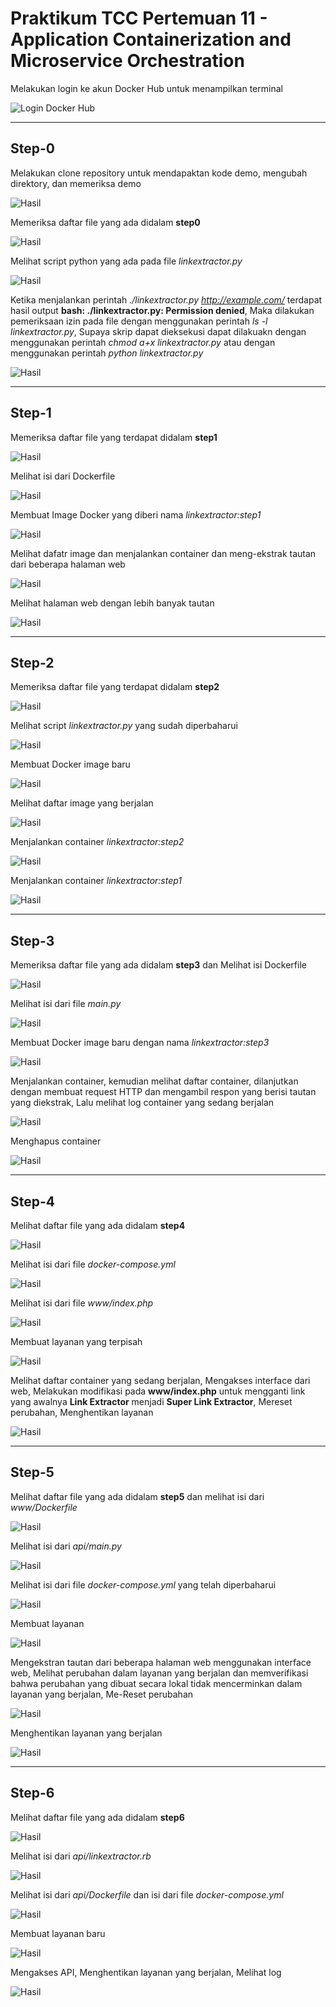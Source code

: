 # Praktikum TCC Pertemuan 11 - Application Containerization and Microservice Orchestration

Melakukan login ke akun Docker Hub untuk menampilkan terminal

![Login Docker Hub](https://github.com/defri-surya/tekn-cloud-computing/blob/master/Minggu-11/1.png)

----------------------------------------------------------------------------------------------------------------------------------------------------------------

## Step-0

Melakukan clone repository untuk mendapaktan kode demo, mengubah direktory, dan memeriksa demo

![Hasil](https://github.com/defri-surya/tekn-cloud-computing/blob/master/Minggu-11/2.png)

Memeriksa daftar file yang ada didalam **step0**

![Hasil](https://github.com/defri-surya/tekn-cloud-computing/blob/master/Minggu-11/3.png)

Melihat script python yang ada pada file *linkextractor.py*

![Hasil](https://github.com/defri-surya/tekn-cloud-computing/blob/master/Minggu-11/4.png)

Ketika menjalankan perintah *./linkextractor.py http://example.com/* terdapat hasil output **bash: ./linkextractor.py: Permission denied**, Maka dilakukan pemeriksaan izin pada file dengan menggunakan perintah *ls -l linkextractor.py*, Supaya skrip dapat dieksekusi dapat dilakuakn dengan menggunakan perintah *chmod a+x linkextractor.py* atau dengan menggunakan perintah *python linkextractor.py*

![Hasil](https://github.com/defri-surya/tekn-cloud-computing/blob/master/Minggu-11/5.png)

----------------------------------------------------------------------------------------------------------------------------------------------------------------

## Step-1

Memeriksa daftar file yang terdapat didalam **step1**

![Hasil](https://github.com/defri-surya/tekn-cloud-computing/blob/master/Minggu-11/S1.1.png)

Melihat isi dari Dockerfile

![Hasil](https://github.com/defri-surya/tekn-cloud-computing/blob/master/Minggu-11/S1.2.png)

Membuat Image Docker yang diberi nama *linkextractor:step1*

![Hasil](https://github.com/defri-surya/tekn-cloud-computing/blob/master/Minggu-11/S1.3.png)

Melihat dafatr image dan menjalankan container dan meng-ekstrak tautan dari beberapa halaman web

![Hasil](https://github.com/defri-surya/tekn-cloud-computing/blob/master/Minggu-11/S1.4.png)

Melihat halaman web dengan lebih banyak tautan

![Hasil](https://github.com/defri-surya/tekn-cloud-computing/blob/master/Minggu-11/S1.5.png)

----------------------------------------------------------------------------------------------------------------------------------------------------------------

## Step-2

Memeriksa daftar file yang terdapat didalam **step2**

![Hasil](https://github.com/defri-surya/tekn-cloud-computing/blob/master/Minggu-11/S2.1.png)

Melihat script *linkextractor.py* yang sudah diperbaharui

![Hasil](https://github.com/defri-surya/tekn-cloud-computing/blob/master/Minggu-11/S2.2.png)

Membuat Docker image baru

![Hasil](https://github.com/defri-surya/tekn-cloud-computing/blob/master/Minggu-11/S2.3.png)

Melihat daftar image yang berjalan

![Hasil](https://github.com/defri-surya/tekn-cloud-computing/blob/master/Minggu-11/S2.4.png)

Menjalankan container *linkextractor:step2*

![Hasil](https://github.com/defri-surya/tekn-cloud-computing/blob/master/Minggu-11/S2.5.png)

Menjalankan container *linkextractor:step1*

![Hasil](https://github.com/defri-surya/tekn-cloud-computing/blob/master/Minggu-11/S2.6.png)

----------------------------------------------------------------------------------------------------------------------------------------------------------------

## Step-3

Memeriksa daftar file yang ada didalam **step3** dan Melihat isi Dockerfile

![Hasil](https://github.com/defri-surya/tekn-cloud-computing/blob/master/Minggu-11/S3.1.png)

Melihat isi dari file *main.py*

![Hasil](https://github.com/defri-surya/tekn-cloud-computing/blob/master/Minggu-11/S3.2.png)

Membuat Docker image baru dengan nama *linkextractor:step3*

![Hasil](https://github.com/defri-surya/tekn-cloud-computing/blob/master/Minggu-11/S3.3.png)

Menjalankan container, kemudian melihat daftar container, dilanjutkan dengan membuat request HTTP dan mengambil respon yang berisi tautan yang diekstrak, Lalu melihat log container yang sedang berjalan

![Hasil](https://github.com/defri-surya/tekn-cloud-computing/blob/master/Minggu-11/S3.4.png)

Menghapus container

![Hasil](https://github.com/defri-surya/tekn-cloud-computing/blob/master/Minggu-11/S3.5.png)

----------------------------------------------------------------------------------------------------------------------------------------------------------------

## Step-4

Melihat daftar file yang ada didalam **step4**

![Hasil](https://github.com/defri-surya/tekn-cloud-computing/blob/master/Minggu-11/S4.1.png)

Melihat isi dari file *docker-compose.yml*

![Hasil](https://github.com/defri-surya/tekn-cloud-computing/blob/master/Minggu-11/S4.2.png)

Melihat isi dari file *www/index.php*

![Hasil](https://github.com/defri-surya/tekn-cloud-computing/blob/master/Minggu-11/S4.3.png)

Membuat layanan yang terpisah

![Hasil](https://github.com/defri-surya/tekn-cloud-computing/blob/master/Minggu-11/S4.4.png)

Melihat daftar container yang sedang berjalan, Mengakses interface dari web, Melakukan modifikasi pada **www/index.php** untuk mengganti link yang awalnya **Link Extractor** menjadi **Super Link Extractor**, Mereset perubahan, Menghentikan layanan

![Hasil](https://github.com/defri-surya/tekn-cloud-computing/blob/master/Minggu-11/S4.5.png)

----------------------------------------------------------------------------------------------------------------------------------------------------------------

## Step-5

Melihat daftar file yang ada didalam **step5** dan melihat isi dari *www/Dockerfile*

![Hasil](https://github.com/defri-surya/tekn-cloud-computing/blob/master/Minggu-11/S5.1.png)

Melihat isi dari *api/main.py*

![Hasil](https://github.com/defri-surya/tekn-cloud-computing/blob/master/Minggu-11/S5.2.png)

Melihat isi dari file *docker-compose.yml* yang telah diperbaharui

![Hasil](https://github.com/defri-surya/tekn-cloud-computing/blob/master/Minggu-11/S5.3.png)

Membuat layanan

![Hasil](https://github.com/defri-surya/tekn-cloud-computing/blob/master/Minggu-11/S5.4.png)

Mengekstran tautan dari beberapa halaman web menggunakan interface web, Melihat perubahan dalam layanan yang berjalan dan memverifikasi bahwa perubahan yang dibuat secara lokal tidak mencerminkan dalam layanan yang berjalan, Me-Reset perubahan

![Hasil](https://github.com/defri-surya/tekn-cloud-computing/blob/master/Minggu-11/S5.5.png)

Menghentikan layanan yang berjalan

![Hasil](https://github.com/defri-surya/tekn-cloud-computing/blob/master/Minggu-11/S5.6.png)

----------------------------------------------------------------------------------------------------------------------------------------------------------------

## Step-6

Melihat daftar file yang ada didalam **step6**

![Hasil](https://github.com/defri-surya/tekn-cloud-computing/blob/master/Minggu-11/S6.1.png)

Melihat isi dari *api/linkextractor.rb*

![Hasil](https://github.com/defri-surya/tekn-cloud-computing/blob/master/Minggu-11/S6.2.png)

Melihat isi dari *api/Dockerfile* dan isi dari file *docker-compose.yml*

![Hasil](https://github.com/defri-surya/tekn-cloud-computing/blob/master/Minggu-11/S6.3.png)

Membuat layanan baru

![Hasil](https://github.com/defri-surya/tekn-cloud-computing/blob/master/Minggu-11/S6.4.png)

Mengakses API, Menghentikan layanan yang berjalan, Melihat log

![Hasil](https://github.com/defri-surya/tekn-cloud-computing/blob/master/Minggu-11/S6.5.png)